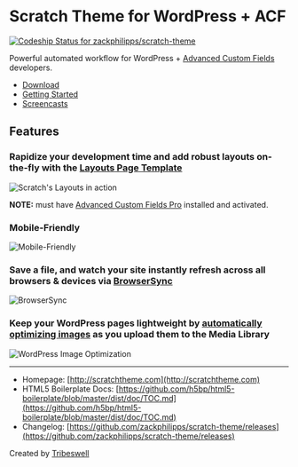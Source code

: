 # Scratch Theme for WordPress + ACF

[ ![Codeship Status for zackphilipps/scratch-theme](https://codeship.com/projects/e3e8c2e0-9db0-0132-4699-4ef4301ddd41/status?branch=master)](https://codeship.com/projects/64584)

Powerful automated workflow for WordPress + [Advanced Custom Fields](http://advancedcustomfields.com) developers.

- [Download](https://github.com/zackphilipps/scratch-theme/archive/master.zip)
- [Getting Started](http://scratchtheme.com/getting-started.html)
- [Screencasts](http://scratchtheme.com/screencasts.html)

## Features

### Rapidize your development time and add robust layouts on-the-fly with the [Layouts Page Template](http://scratchtheme.com/acf.html#layouts-page-template)

![Scratch's Layouts in action](http://scratchtheme.com/assets/img/marketing-page.gif)

**NOTE:** must have [Advanced Custom Fields Pro](http://www.advancedcustomfields.com/pro) installed and activated.

### Mobile-Friendly

![Mobile-Friendly](http://scratchtheme.com/assets/img/mobile-friendly.gif)

### Save a file, and watch your site instantly refresh across all browsers & devices via [BrowserSync](http://www.browsersync.io/)

![BrowserSync](http://scratchtheme.com/assets/img/browsersync.gif)

### Keep your WordPress pages lightweight by [automatically optimizing images](https://github.com/gruntjs/grunt-contrib-imagemin) as you upload them to the Media Library

![WordPress Image Optimization](http://scratchtheme.com/assets/img/image-optimization.gif)

---

- Homepage: [http://scratchtheme.com](http://scratchtheme.com)
- HTML5 Boilerplate Docs: [https://github.com/h5bp/html5-boilerplate/blob/master/dist/doc/TOC.md](https://github.com/h5bp/html5-boilerplate/blob/master/dist/doc/TOC.md)
- Changelog: [https://github.com/zackphilipps/scratch-theme/releases](https://github.com/zackphilipps/scratch-theme/releases)

Created by [Tribeswell](http://tribeswell.com)
